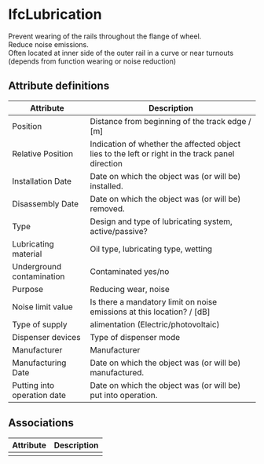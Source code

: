 IfcLubrication
==============
Prevent wearing of the rails throughout the flange of wheel.  
Reduce noise emissions.  
Often located at inner side of the outer rail in a curve or near turnouts
(depends from function wearing or noise reduction)  


Attribute definitions
---------------------
| Attribute                   | Description                                                                                      |
|-----------------------------|--------------------------------------------------------------------------------------------------|
| Position                    | Distance from beginning of the track edge / [m]                                                  |
| Relative Position           | Indication of whether the affected object lies to the left or right in the track panel direction |
| Installation Date           | Date on which the object was (or will be) installed.                                             |
| Disassembly Date            | Date on which the object was (or will be) removed.                                               |
| Type                        | Design and type of lubricating system, active/passive?                                           |
| Lubricating material        | Oil type, lubricating type, wetting                                                              |
| Underground contamination   | Contaminated yes/no                                                                              |
| Purpose                     | Reducing wear, noise                                                                             |
| Noise limit value           | Is there a mandatory limit on noise emissions at this location? / [dB]                           |
| Type of supply              | alimentation (Electric/photovoltaic)                                                             |
| Dispenser devices           | Type of dispenser mode                                                                           |
| Manufacturer                | Manufacturer                                                                                     |
| Manufacturing Date          | Date on which the object was (or will be) manufactured.                                          |
| Putting into operation date | Date on which the object was (or will be) put into operation.                                    |

Associations
------------
| Attribute   | Description   |
|-------------|---------------|
|             |               |

